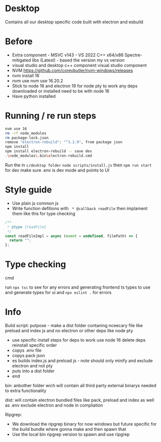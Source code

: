 # Desktop

Contains all our desktop specific code built with electron and esbuild


# Before 

- Extra component - MSVC v143 - VS 2022 C++ x64/x86 Spectre-mitigated libs (Latest) - based the version my vs version
- visual studio and desktop c++ component visual studio component
- NVM https://github.com/coreybutler/nvm-windows/releases
- nvm install 16
- nvm use nvm use 16.20.2
- Stick to node 16 and electron 19 for node pty to work any deps downloaded or installed need to be with node 16
- Have python installed


# Running / re run steps

```bash
nvm use 16
rm -rf node_modules
rm package-lock.json 
remove "electron-rebuild": "^3.2.9", from package json
npm install
npm install electron-rebuild -- save dev
.\node_modules\.bin\electron-rebuild.cmd
```

Run the in `c/desktop folder` `node scripts/install.js` then `npm run start` for dev make sure .env is dev mode and points to UI


# Style guide

- Use plain js common js
- Write function defitions with ` * @callback readFile` then implament them like this for type checking 
```js
/**
 * @type {readFile}
 */
const readFileImpl = async (event = undefined, filePath) => {
  return "";
};
```

# Type checking

cmd

run `npx tsc` to see for any errors and generating frontend ts types to use and generate types for ui
and `npx eslint .` for errors


# Info 

Build script: putpose - make a dist folder contaning nceecary file like preload and index js and no electron or other deps like node pty

- use specific install steps for deps to work use node 16 delete deps reinstall specific order
- copys .env file
- copys pack json
- es builds index.js and preload js - note should only minify and exclude electron and not pty
- puts into a dist folder
- end

bin:
anbother folder wich will contain all third party external binarys needed to extra functionality 

dist:
will contain electron bundled files like pack, preload and index as well as .env exclude electron and node in compliation

Ripgrep:

- We download the ripgrep binary for now windows but future specific for the build bundle where gonna make and then spawn that
- Use the local bin ripgrep version to spawn and use ripgrep